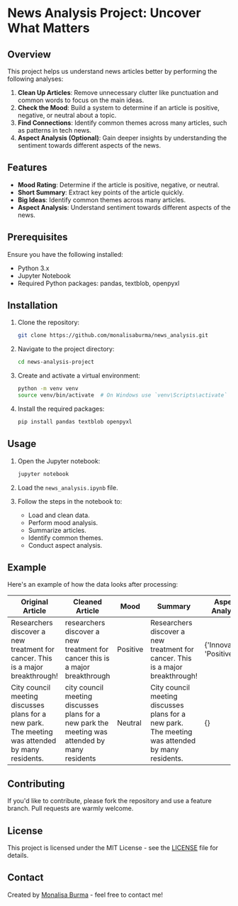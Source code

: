 # News Analysis Project: Uncover What Matters

## Overview
This project helps us understand news articles better by performing the following analyses:
1. **Clean Up Articles**: Remove unnecessary clutter like punctuation and common words to focus on the main ideas.
2. **Check the Mood**: Build a system to determine if an article is positive, negative, or neutral about a topic.
3. **Find Connections**: Identify common themes across many articles, such as patterns in tech news.
4. **Aspect Analysis (Optional)**: Gain deeper insights by understanding the sentiment towards different aspects of the news.

## Features
- **Mood Rating**: Determine if the article is positive, negative, or neutral.
- **Short Summary**: Extract key points of the article quickly.
- **Big Ideas**: Identify common themes across many articles.
- **Aspect Analysis**: Understand sentiment towards different aspects of the news.

## Prerequisites
Ensure you have the following installed:
- Python 3.x
- Jupyter Notebook
- Required Python packages: pandas, textblob, openpyxl

## Installation
1. Clone the repository:
    ```sh
    git clone https://github.com/monalisaburma/news_analysis.git
    ```
2. Navigate to the project directory:
    ```sh
    cd news-analysis-project
    ```
3. Create and activate a virtual environment:
    ```sh
    python -m venv venv
    source venv/bin/activate  # On Windows use `venv\Scripts\activate`
    ```
4. Install the required packages:
    ```sh
    pip install pandas textblob openpyxl
    ```

## Usage
1. Open the Jupyter notebook:
    ```sh
    jupyter notebook
    ```
2. Load the `news_analysis.ipynb` file.
   
3. Follow the steps in the notebook to:
    - Load and clean data.
    - Perform mood analysis.
    - Summarize articles.
    - Identify common themes.
    - Conduct aspect analysis.

## Example
Here's an example of how the data looks after processing:

| Original Article | Cleaned Article | Mood | Summary | Aspect Analysis |
|------------------|------------------|------|---------|------------------|
| Researchers discover a new treatment for cancer. This is a major breakthrough! | researchers discover a new treatment for cancer this is a major breakthrough | Positive | Researchers discover a new treatment for cancer. This is a major breakthrough! | {'Innovation': 'Positive'} |
| City council meeting discusses plans for a new park. The meeting was attended by many residents. | city council meeting discusses plans for a new park the meeting was attended by many residents | Neutral | City council meeting discusses plans for a new park. The meeting was attended by many residents. | {} |

## Contributing
If you'd like to contribute, please fork the repository and use a feature branch. Pull requests are warmly welcome.

## License
This project is licensed under the MIT License - see the [LICENSE](LICENSE) file for details.

## Contact
Created by [Monalisa Burma](https://github.com/monalisaburma) - feel free to contact me!

